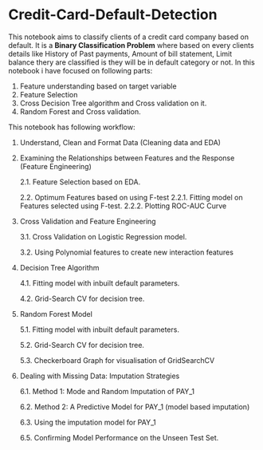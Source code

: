 # Credit-Card-Default-Detection

This notebook aims to classify clients of a credit card company based on default. It  is a **Binary Classification Problem** where based on every clients details like History of Past payments, Amount of bill statement, Limit balance thery are classified is they will be in default category or not.
In this notebook i have focused on following parts:
1. Feature understanding based on target variable 
2. Feature Selection
3. Cross Decision Tree algorithm and Cross validation on it.
4. Random Forest and Cross validation.


This notebook has following workflow:

1. Understand, Clean and Format Data (Cleaning data and EDA)

2. Examining the Relationships between Features and the Response (Feature Engineering)

	2.1. Feature Selection based on EDA.
    
    2.2. Optimum Features based on using F-test
        2.2.1.  Fitting model on Features selected using F-test.
        2.2.2.  Plotting ROC-AUC Curve
        
3.  Cross Validation and Feature Engineering

	3.1. Cross Validation on Logistic Regression model.
    
    3.2. Using Polynomial features to create new interaction features
    
4. Decision Tree Algorithm

    4.1. Fitting model with inbuilt default parameters.
    
    4.2. Grid-Search CV for decision tree.
    
5. Random Forest Model

    5.1. Fitting model with inbuilt default parameters.
    
    5.2. Grid-Search CV for decision tree.
    
    5.3. Checkerboard Graph for visualisation of GridSearchCV

6. Dealing with Missing Data: Imputation Strategies

    6.1. Method 1: Mode and Random Imputation of PAY_1
    
    6.2. Method 2: A Predictive Model for PAY_1 (model based imputation)
    
    6.3. Using the imputation model for PAY_1
    
    6.5. Confirming Model Performance on the Unseen Test Set.
    

